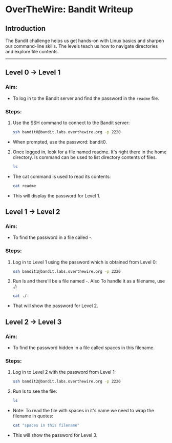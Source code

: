 # OverTheWire: Bandit Writeup

## Introduction
The Bandit challenge helps us get hands-on with Linux basics and sharpen our command-line skills. The levels teach us how to navigate directories and explore file contents. 

---

## Level 0 → Level 1
### Aim:
- To log in to the Bandit server and find the password in the `readme` file.

### Steps:
1. Use the SSH command to connect to the Bandit server:
   ```bash
   ssh bandit0@bandit.labs.overthewire.org -p 2220
- When prompted, use the password: bandit0.
2. Once logged in, look for a file named readme. It's right there in the home directory. ls command can be used to list directory contents of files.
   ```bash
   ls
- The cat command is used to read its contents:
   ```bash
   cat readme
- This will display the password for Level 1.


## Level 1 → Level 2
### Aim:
- To find the password in a file called -. 

### Steps:
1. Log in to Level 1 using the password which is obtained from Level 0:
   ```bash
   ssh bandit1@bandit.labs.overthewire.org -p 2220
2. Run ls and there'll be a file named -. Also To handle it as a filename, use ./:
   ```bash
   cat ./-
- That will show the password for Level 2.


## Level 2 → Level 3
### Aim:
- To find the password hidden in a file called spaces in this filename.

### Steps:
1. Log in to Level 2 with the password from Level 1:
   ```bash
   ssh bandit2@bandit.labs.overthewire.org -p 2220
2. Run ls to see the file:
   ```bash
   ls
- Note: To read the file with spaces in it's name we need to wrap the filename in quotes:
   ```bash
   cat "spaces in this filename"
- This will show the password for Level 3.
